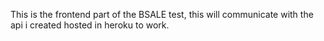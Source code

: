 This is the frontend part of the BSALE test, this will communicate with the api i created hosted in heroku to work.